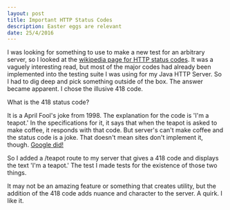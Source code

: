 ```yaml
---
layout: post
title: Important HTTP Status Codes
description: Easter eggs are relevant
date: 25/4/2016
---
```


I was looking for something to use to make a new test for an arbitrary server, so I looked at the [wikipedia page for HTTP status codes](https://en.wikipedia.org/wiki/List_of_HTTP_status_codes). It was a vaguely interesting read, but most of the major codes had already been implemented into the  testing suite I was using for my Java HTTP Server. So I had to dig deep and pick something outside of the box. The answer became apparent. I chose the illusive 418 code.

What is the 418 status code?

It is a April Fool's joke from 1998. The explanation for the code is 'I'm a teapot.' In the specifications for it, it says that when the teapot is asked to make coffee, it responds with that code. But server's can't make coffee and the status code is a joke. That doesn't mean sites don't implement it, though. [Google did!](http://www.google.com/teapot)

So I added a /teapot route to my server that gives a 418 code and displays the text 'I'm a teapot.' The test I made tests for the existence of those two things.

It may not be an amazing feature or something that creates utility, but the addition of the 418 code adds nuance and character to the server. A quirk. I like it.
